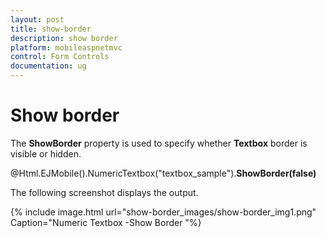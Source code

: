 ```yaml
---
layout: post
title: show-border
description: show border
platform: mobileaspnetmvc
control: Form Controls
documentation: ug
---
```


# Show border

The **ShowBorder** property is used to specify whether **Textbox** border is visible or hidden. 



@Html.EJMobile().NumericTextbox("textbox_sample").**ShowBorder(false)**



The following screenshot displays the output.

{% include image.html url="show-border_images/show-border_img1.png" Caption="Numeric Textbox -Show Border		"%}

